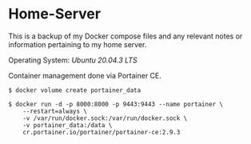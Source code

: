 # Home-Server
This is a backup of my Docker compose files and any relevant notes or information pertaining to my home server.

Operating System: *Ubuntu 20.04.3 LTS*


Container management done via Portainer CE.

```
$ docker volume create portainer_data
    
$ docker run -d -p 8000:8000 -p 9443:9443 --name portainer \
    --restart=always \
    -v /var/run/docker.sock:/var/run/docker.sock \
    -v portainer_data:/data \
    cr.portainer.io/portainer/portainer-ce:2.9.3
```
